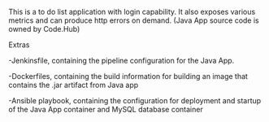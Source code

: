 This is a to do list application with login capability. It also exposes various metrics and can produce http errors on demand. (Java App source code is owned by Code.Hub)

Extras

-Jenkinsfile, containing the pipeline configuration for the Java App.

-Dockerfiles, containing the build information for building an image that contains the .jar artifact from Java app

-Ansible playbook, containing the configuration for deployment and startup of the Java App container and MySQL database container
